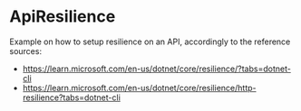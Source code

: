# ApiResilience
Example on how to setup resilience on an API, accordingly to the reference sources:
 - https://learn.microsoft.com/en-us/dotnet/core/resilience/?tabs=dotnet-cli
 - https://learn.microsoft.com/en-us/dotnet/core/resilience/http-resilience?tabs=dotnet-cli
